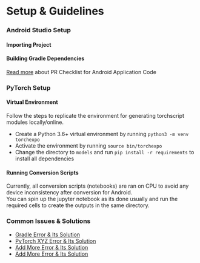 # Setup & Guidelines

### Android Studio Setup

#### Importing Project

#### Building Gradle Dependencies

[Read more](/contributing/pr-checklist#android) about PR Checklist for Android Application Code

### PyTorch Setup

#### Virtual Environment
Follow the steps to replicate the environment for generating torchscript modules locally/online.
* Create a Python 3.6+ virtual environment by running `python3 -m venv torchexpo`
* Activate the environment by running `source bin/torchexpo`
* Change the directory to `models` and run `pip install -r requirements` to install all dependencies

#### Running Conversion Scripts
Currently, all conversion scripts (notebooks) are ran on CPU to avoid any device inconsistency after conversion for Android.  
You can spin up the jupyter notebook as its done usually and run the required cells to create the outputs in the same directory.


### Common Issues & Solutions
* [Gradle Error & Its Solution]()
* [PyTorch XYZ Error & Its Solution]()
* [Add More Error & Its Solution]()
* [Add More Error & Its Solution]()